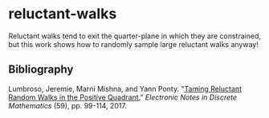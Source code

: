 # reluctant-walks

Reluctant walks tend to exit the quarter-plane in which they are constrained, but this work shows how to randomly sample large reluctant walks anyway!

## Bibliography

Lumbroso, Jeremie, Marni Mishna, and Yann Ponty. "[Taming Reluctant Random Walks in the Positive Quadrant.](https://www.sciencedirect.com/science/article/pii/S1571065317300793)" *Electronic Notes in Discrete Mathematics* (59), pp. 99-114, 2017.
